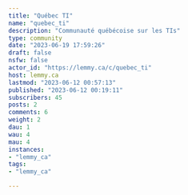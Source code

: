 ```yaml
---
title: "Québec TI" 
name: "quebec_ti"
description: "Communauté québécoise sur les TIs"
type: community
date: "2023-06-19 17:59:26"
draft: false
nsfw: false
actor_id: "https://lemmy.ca/c/quebec_ti"
host: lemmy.ca
lastmod: "2023-06-12 00:57:13"
published: "2023-06-12 00:19:11"
subscribers: 45
posts: 2
comments: 6
weight: 2
dau: 1
wau: 4
mau: 4
instances:
- "lemmy_ca"
tags: 
- "lemmy_ca"

---
```

